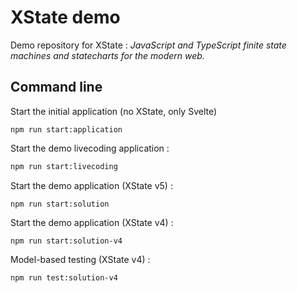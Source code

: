 # XState demo

Demo repository for XState : _JavaScript and TypeScript finite state machines and statecharts for the modern web._

## Command line

Start the initial application (no XState, only Svelte)

```
npm run start:application
```

Start the demo livecoding application :

```bash
npm run start:livecoding
```

Start the demo application (XState v5) :

```
npm run start:solution
```

Start the demo application (XState v4) :

```
npm run start:solution-v4
```

Model-based testing (XState v4) :

```
npm run test:solution-v4
```
